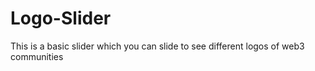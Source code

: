 # Logo-Slider
This is a basic slider which you can slide to see different  logos of web3 communities
